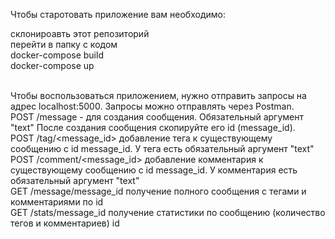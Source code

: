Чтобы старотовать приложение вам необходимо:<br>

склонироавть этот репозиторий<br>
перейти в папку с кодом<br>
docker-compose build<br>
docker-compose up<br><br>

Чтобы воспользоваться приложением, нужно отправить запросы на адрес localhost:5000. Запросы можно отправлять через Postman.<br>
POST /message - для создания сообщения. Обязательный аргумент "text" После создания сообщения скопируйте его id (message_id).<br>
POST /tag/<message_id> добавление тега к существующему сообщению с id message_id. У тега есть обязательный аргумент "text"<br>
POST /comment/<message_id> добавление комментария к существующему сообщению с id message_id. У комментария есть обязательный аргумент "text"<br>
GET /message/message_id получение полного сообщения с тегами и комментариями по id<br>
GET /stats/message_id получение статистики по сообщению (количество тегов и комментариев) id<br>
